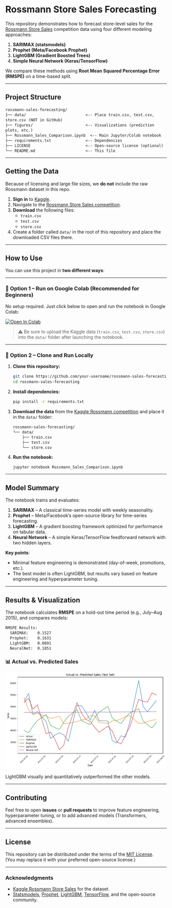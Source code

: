 # Rossmann Store Sales Forecasting

This repository demonstrates how to forecast store-level sales for the 
[Rossmann Store Sales](https://www.kaggle.com/competitions/rossmann-store-sales) 
competition data using four different modeling approaches:

1. **SARIMAX (statsmodels)**  
2. **Prophet (Meta/Facebook Prophet)**  
3. **LightGBM (Gradient Boosted Trees)**  
4. **Simple Neural Network (Keras/TensorFlow)**  

We compare these methods using **Root Mean Squared Percentage Error (RMSPE)** on a time-based split.

---

## Project Structure

```text
rossmann-sales-forecasting/
├── data/                          <-- Place train.csv, test.csv, store.csv (NOT in GitHub)
├── figures/                       <-- Visualizations (prediction plots, etc.)
├── Rossmann_Sales_Comparison.ipynb  <-- Main Jupyter/Colab notebook
├── requirements.txt               <-- Dependencies
├── LICENSE                        <-- Open-source license (optional)
└── README.md                      <-- This file
```

---

## Getting the Data

Because of licensing and large file sizes, we **do not** include the raw Rossmann dataset in this repo.

1. **Sign in** to [Kaggle](https://kaggle.com/).  
2. Navigate to the [Rossmann Store Sales competition](https://www.kaggle.com/competitions/rossmann-store-sales).  
3. **Download** the following files:
   - `train.csv`
   - `test.csv`
   - `store.csv`
4. Create a folder called `data/` in the root of this repository and place the downloaded CSV files there.

---

## How to Use

You can use this project in **two different ways**:

---

### 🔹 Option 1 – Run on Google Colab (Recommended for Beginners)

No setup required. Just click below to open and run the notebook in Google Colab:

[![Open In Colab](https://colab.research.google.com/assets/colab-badge.svg)](https://colab.research.google.com/github/your-username/rossmann-sales-forecasting/blob/main/Rossmann_Sales_Comparison.ipynb)

> ⚠️ Be sure to upload the Kaggle data (`train.csv`, `test.csv`, `store.csv`) into the `data/` folder after launching the notebook.

---

### 🔹 Option 2 – Clone and Run Locally

1. **Clone this repository:**

   ```bash
   git clone https://github.com/your-username/rossmann-sales-forecasting.git
   cd rossmann-sales-forecasting
   ```

2. **Install dependencies:**

   ```bash
   pip install -r requirements.txt
   ```

3. **Download the data** from the [Kaggle Rossmann competition](https://www.kaggle.com/competitions/rossmann-store-sales) and place it in the `data/` folder:

   ```
   rossmann-sales-forecasting/
   └── data/
       ├── train.csv
       ├── test.csv
       └── store.csv
   ```

4. **Run the notebook:**

   ```bash
   jupyter notebook Rossmann_Sales_Comparison.ipynb
   ```

---

## Model Summary

The notebook trains and evaluates:

1. **SARIMAX** – A classical time-series model with weekly seasonality.  
2. **Prophet** – Meta/Facebook’s open-source library for time-series forecasting.  
3. **LightGBM** – A gradient boosting framework optimized for performance on tabular data.  
4. **Neural Network** – A simple Keras/TensorFlow feedforward network with two hidden layers.

**Key points**:
- Minimal feature engineering is demonstrated (day-of-week, promotions, etc.).  
- The best model is often LightGBM, but results vary based on feature engineering and hyperparameter tuning.

---

## Results & Visualization

The notebook calculates **RMSPE** on a hold-out time period (e.g., July–Aug 2015), and compares models:

```
RMSPE Results:
  SARIMAX:    0.1527
  Prophet:    0.1631
  LightGBM:   0.0891
  NeuralNet:  0.1851
```

### 📊 Actual vs. Predicted Sales

<p align="center">
  <img src="images/prediction_comparison.png" width="750"/>
</p>

LightGBM visually and quantitatively outperformed the other models.

---

## Contributing

Feel free to open **issues** or **pull requests** to improve feature engineering, hyperparameter tuning, or to add advanced models (Transformers, advanced ensembles).

---

## License

This repository can be distributed under the terms of the [MIT License](LICENSE).  
(You may replace it with your preferred open-source license.)

---

### Acknowledgments

- [Kaggle Rossmann Store Sales](https://www.kaggle.com/competitions/rossmann-store-sales) for the dataset.  
- [Statsmodels](https://www.statsmodels.org/), [Prophet](https://github.com/facebook/prophet), 
  [LightGBM](https://github.com/microsoft/LightGBM), 
  [TensorFlow](https://www.tensorflow.org/), and the open-source community.